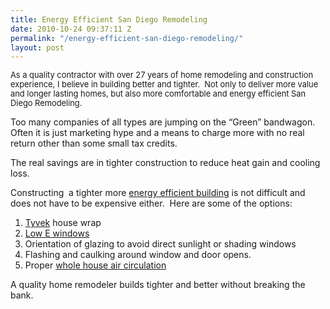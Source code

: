 ```yaml
---
title: Energy Efficient San Diego Remodeling
date: 2010-10-24 09:37:11 Z
permalink: "/energy-efficient-san-diego-remodeling/"
layout: post
---
```


<span style="font-size: 12.8601px;">As a quality contractor with over 27 years of home remodeling and construction experience, I believe in building better and tighter.  Not only to deliver more value and longer lasting homes, but also more comfortable and energy efficient San Diego Remodeling.</span>

Too many companies of all types are jumping on the “Green” bandwagon.   Often it is just marketing hype and a means to charge more with no real return other than some small tax credits.

The real savings are in tighter construction to reduce heat gain and cooling loss.

Constructing  a tighter more <a href="http://www.5min.com/Video/Energy-Efficient-Homes-107127451">energy efficient building</a> is not difficult and does not have to be expensive either.  Here are some of the options:
<ol>
	<li><a href="http://www2.dupont.com/Tyvek_Weatherization/en_US/products/residential/resi_weather_barriers.html"> Tyvek</a> house wrap</li>
	<li><a href="http://www.andersenwindows.com/"> Low E windows</a></li>
	<li>Orientation of glazing to avoid direct sunlight or shading windows</li>
	<li>Flashing and caulking around window and door opens.</li>
	<li>Proper <a href="http://www.wholehousefan.com/">whole house air circulation</a></li>
</ol>
A quality home remodeler builds tighter and better without breaking the bank.
